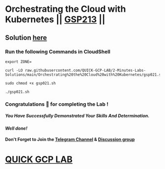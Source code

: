 # Orchestrating the Cloud with Kubernetes || [GSP213](https://www.cloudskillsboost.google/focuses/557?parent=catalog) ||

## Solution [here](https://youtu.be/exRI9MwthuM)

### Run the following Commands in CloudShell
```
export ZONE=
```
```
curl -LO raw.githubusercontent.com/QUICK-GCP-LAB/2-Minutes-Labs-Solutions/main/Orchestrating%20the%20Cloud%20with%20Kubernetes/gsp021.sh

sudo chmod +x gsp021.sh

./gsp021.sh
```

### Congratulations 🎉 for completing the Lab !

##### *You Have Successfully Demonstrated Your Skills And Determination.*

#### *Well done!*

#### Don't Forget to Join the [Telegram Channel](https://t.me/quickgcplab) & [Discussion group](https://t.me/quickgcplabchats)

# [QUICK GCP LAB](https://www.youtube.com/@quickgcplab)
